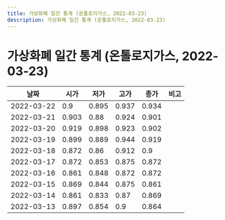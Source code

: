 ```yaml
---
title: 가상화폐 일간 통계 (온톨로지가스, 2022-03-23)
description: 가상화폐 일간 통계 (온톨로지가스, 2022-03-23)
---
```



가상화폐 일간 통계 (온톨로지가스, 2022-03-23)
===

|날짜|시가|저가|고가|종가|비고|
|--|--|--|--|--|--|
|2022-03-22|0.9|0.895|0.937|0.934|    |
|2022-03-21|0.903|0.88|0.924|0.901|    |
|2022-03-20|0.919|0.898|0.923|0.902|    |
|2022-03-19|0.899|0.889|0.944|0.919|    |
|2022-03-18|0.872|0.86|0.912|0.9|    |
|2022-03-17|0.872|0.853|0.875|0.872|    |
|2022-03-16|0.861|0.848|0.872|0.872|    |
|2022-03-15|0.869|0.844|0.875|0.861|    |
|2022-03-14|0.861|0.833|0.87|0.869|    |
|2022-03-13|0.897|0.854|0.9|0.864|    |
